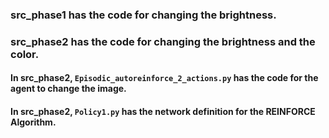 ### src_phase1 has the code for changing the brightness.
### src_phase2 has the code for changing the brightness and the color.
#### In src_phase2, `Episodic_autoreinforce_2_actions.py` has the code for the agent to change the image.
#### In src_phase2, `Policy1.py` has the network definition for the REINFORCE Algorithm.
